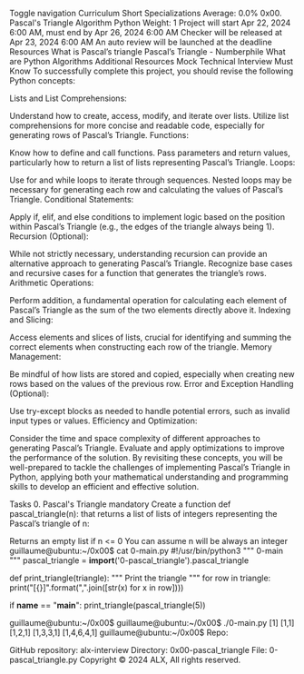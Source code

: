 Toggle navigation
Curriculum
Short Specializations
Average: 0.0%
0x00. Pascal's Triangle
Algorithm
Python
 Weight: 1
 Project will start Apr 22, 2024 6:00 AM, must end by Apr 26, 2024 6:00 AM
 Checker will be released at Apr 23, 2024 6:00 AM
 An auto review will be launched at the deadline
Resources
What is Pascal’s triangle
Pascal’s Triangle - Numberphile
What are Python Algorithms
Additional Resources
Mock Technical Interview
Must Know
To successfully complete this project, you should revise the following Python concepts:

Lists and List Comprehensions:

Understand how to create, access, modify, and iterate over lists.
Utilize list comprehensions for more concise and readable code, especially for generating rows of Pascal’s Triangle.
Functions:

Know how to define and call functions.
Pass parameters and return values, particularly how to return a list of lists representing Pascal’s Triangle.
Loops:

Use for and while loops to iterate through sequences.
Nested loops may be necessary for generating each row and calculating the values of Pascal’s Triangle.
Conditional Statements:

Apply if, elif, and else conditions to implement logic based on the position within Pascal’s Triangle (e.g., the edges of the triangle always being 1).
Recursion (Optional):

While not strictly necessary, understanding recursion can provide an alternative approach to generating Pascal’s Triangle.
Recognize base cases and recursive cases for a function that generates the triangle’s rows.
Arithmetic Operations:

Perform addition, a fundamental operation for calculating each element of Pascal’s Triangle as the sum of the two elements directly above it.
Indexing and Slicing:

Access elements and slices of lists, crucial for identifying and summing the correct elements when constructing each row of the triangle.
Memory Management:

Be mindful of how lists are stored and copied, especially when creating new rows based on the values of the previous row.
Error and Exception Handling (Optional):

Use try-except blocks as needed to handle potential errors, such as invalid input types or values.
Efficiency and Optimization:

Consider the time and space complexity of different approaches to generating Pascal’s Triangle.
Evaluate and apply optimizations to improve the performance of the solution.
By revisiting these concepts, you will be well-prepared to tackle the challenges of implementing Pascal’s Triangle in Python, applying both your mathematical understanding and programming skills to develop an efficient and effective solution.

Tasks
0. Pascal's Triangle
mandatory
Create a function def pascal_triangle(n): that returns a list of lists of integers representing the Pascal’s triangle of n:

Returns an empty list if n <= 0
You can assume n will be always an integer
guillaume@ubuntu:~/0x00$ cat 0-main.py
#!/usr/bin/python3
"""
0-main
"""
pascal_triangle = __import__('0-pascal_triangle').pascal_triangle

def print_triangle(triangle):
    """
    Print the triangle
    """
    for row in triangle:
        print("[{}]".format(",".join([str(x) for x in row])))


if __name__ == "__main__":
    print_triangle(pascal_triangle(5))

guillaume@ubuntu:~/0x00$ 
guillaume@ubuntu:~/0x00$ ./0-main.py
[1]
[1,1]
[1,2,1]
[1,3,3,1]
[1,4,6,4,1]
guillaume@ubuntu:~/0x00$ 
Repo:

GitHub repository: alx-interview
Directory: 0x00-pascal_triangle
File: 0-pascal_triangle.py
Copyright © 2024 ALX, All rights reserved.


